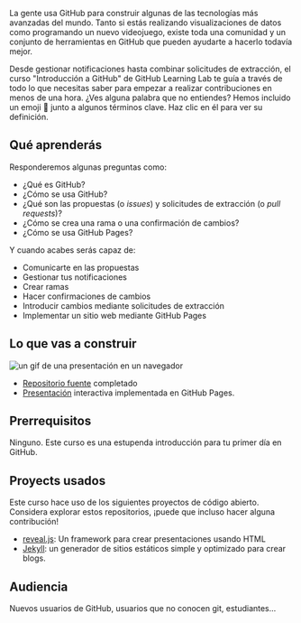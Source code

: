 La gente usa GitHub para construir algunas de las tecnologías más avanzadas del mundo. Tanto si estás realizando visualizaciones de datos como programando un nuevo videojuego, existe toda una comunidad y un conjunto de herramientas en GitHub que pueden ayudarte a hacerlo todavía mejor.

Desde gestionar notificaciones hasta combinar solicitudes de extracción, el curso "Introducción a GitHub" de GitHub Learning Lab te guía a través de todo lo que necesitas saber para empezar a realizar contribuciones en menos de una hora. ¿Ves alguna palabra que no entiendes? Hemos incluido un emoji 📖 junto a algunos términos clave. Haz clic en él para ver su definición.

## Qué aprenderás 

Responderemos algunas preguntas como:

- ¿Qué es GitHub?
- ¿Cómo se usa GitHub?
- ¿Qué son las propuestas (o _issues_) y solicitudes de extracción (o _pull requests_)?
- ¿Cómo se crea una rama o una confirmación de cambios?
- ¿Cómo se usa GitHub Pages?

Y cuando acabes serás capaz de:

- Comunicarte en las propuestas
- Gestionar tus notificaciones
- Crear ramas
- Hacer confirmaciones de cambios
- Introducir cambios mediante solicitudes de extracción
- Implementar un sitio web mediante GitHub Pages


## Lo que vas a construir
![un gif de una presentación en un navegador](https://user-images.githubusercontent.com/16547949/69274863-44362880-0ba9-11ea-98f6-b58cfc9eab02.gif)

- [Repositorio fuente](https://github.com/DeustoPWEB/intro-github-completado) completado
- [Presentación](https://DeustoPWEB.github.io/intro-github-completado) interactiva implementada en GitHub Pages.

## Prerrequisitos
Ninguno. Este curso es una estupenda introducción para tu primer día en GitHub.

## Proyects usados
Este curso hace uso de los siguientes proyectos de código abierto. Considera explorar estos repositorios, ¡puede que incluso hacer alguna contribución!
- [reveal.js](https://github.com/hakimel/reveal.js): Un framework para crear presentaciones usando HTML
- [Jekyll](https://github.com/jekyll/jekyll): un generador de sitios estáticos simple y optimizado para crear blogs.

## Audiencia
Nuevos usuarios de GitHub, usuarios que no conocen git, estudiantes...